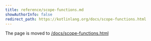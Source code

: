 ```yaml
---
title: reference/scope-functions.md
showAuthorInfo: false
redirect_path: https://kotlinlang.org/docs/scope-functions.html
---
```


The page is moved to [/docs/scope-functions.html](/docs/scope-functions.html)
